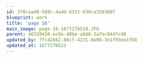 ```yaml
---
id: 2f0caad8-588c-4a4d-b331-036ca3503607
blueprint: work
title: 'page 16'
main_image: page-16-1677276519.JPG
parent: 46320450-ec9a-48be-a8d8-3a7ec0447c40
updated_by: 7fc42862-88cf-4231-8a06-3e1f93ee1fbb
updated_at: 1677276523
---
```

